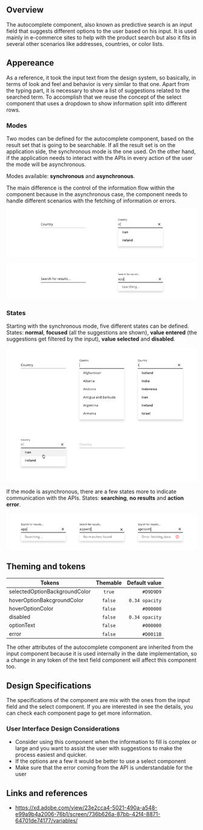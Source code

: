 ## Overview

The autocomplete component, also known as predictive search is an input field that suggests different options to the user based on his input. It is used mainly in e-commerce sites to help with the product search but also it fits in several other scenarios like addresses, countries, or color lists.  

## Appereance

As a reference, it took the input text from the design system, so basically, in terms of look and feel and behavior is very similar to that one. Apart from the typing part, it is necessary to show a list of suggestions related to the searched term. To accomplish that we reuse the concept of the select component that uses a dropdown to show information split into different rows.

### Modes

Two modes can be defined for the autocomplete component, based on the result set that is going to be searchable. 
If all the result set is on the application side, the synchronous mode is the one used.
On the other hand, if the application needs to interact with the APIs in every action of the user the mode will be asynchronous.

Modes available: __synchronous__ and __asynchronous__.

The main difference is the control of the information flow within the component because in the asynchronous case, the component needs to handle different scenarios with the fetching of information or errors.

![Autocomplete modes (synchronous)](images/autocomplete_mode_sync.png)

![Autocomplete modes (asynchronous)](images/autocomplete_mode_async.png)

### States

Starting with the synchronous mode, five different states can be defined.
States: __normal__, __focused__ (all the suggestions are shown), __value entered__ (the suggestions get filtered by the input), __value selected__ and __disabled__.

![Autocomplete states (synchronous)](images/autocomplete_states_sync.png)

If the mode is asynchronous, there are a few states more to indicate communication with the APIs.
States: __searching__, __no results__ and __action error__.

![Autocomplete states (asynchronous)](images/autocomplete_states_async.png)

## Theming and tokens

| Tokens        | Themable      | Default value |
| ------------- |:-------------:| -------------:|
| selectedOptionBackgroundColor | `true`     | `#D9D9D9`  |
| hoverOptionBakcgroundColor | `false`     | `0.34 opacity`  |
| hoverOptionColor | `false`     | `#000000`  |
| disabled | `false`     | `0.34 opacity`  |
| optionText | `false`     | `#000000`  |
| error | `false`     | `#D0011B`  |

The other attributes of the autocomplete component are inherited from the input component because it is used internally in the date implementation, so a change in any token of the text field component will affect this component too.

## Design Specifications

The specifications of the component are mix with the ones from the input field and the select component. If you are interested in see the details, you can check each component page to get more information.

### User Interface Design Considerations

- Consider using this component when the information to fill is complex or large and you want to assist the user with suggestions to make the process easiest and quicker.
- If the options are a few it would be better to use a select component
- Make sure that the error coming from the API is understandable for the user

## Links and references

- https://xd.adobe.com/view/23e2cca4-5021-490a-a548-e99a9b4a2006-76b1/screen/736b626a-87bb-42f4-8871-64701de74177/variables/
